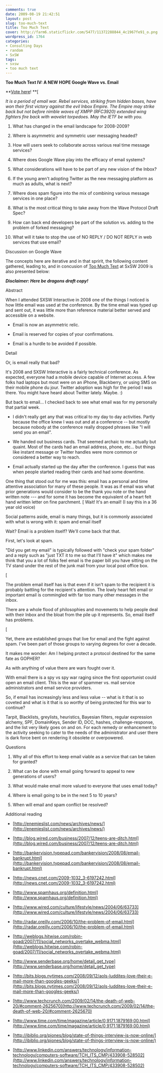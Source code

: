 ```yaml
---
comments: true
date: 2009-08-19 21:42:51
layout: post
slug: too-much-text
title: Too Much Text
cover: http://farm6.staticflickr.com/5477/11372288844_4c1967fe91_o.png
wordpress_id: 1764
categories:
- Consulting Days
- random
- SxSW
tags:
- sxsw
- too much text
---
```


**Too Much Text IV: A NEW HOPE Google Wave vs. Email**

**[Vote here](http://panelpicker.sxsw.com/ideas/view/2269)! **[

_It is a period of email war. Rebel services, striking from hidden bases, have won their first victory against the evil Inbox Empire. The Empire may strike back but not before nimble waves of XMPP (RFC3920) extended wing fighters fire back with wavelet torpedoes. May the IETF be with you._



	
  1. What has changed in the email landscape for 2008-2009?

	
  2. Where is asymmetric and symmetric user messaging headed?

	
  3. How will users seek to collaborate across various real time message services?

	
  4. Where does Google Wave play into the efficacy of email systems?

	
  5. What considerations will have to be part of any new vision of the Inbox?

	
  6. If the young aren't adopting Twitter as the new messaging platform as much as adults, what is next?

	
  7. Where does spam figure into the mix of combining various message services in one place?

	
  8. What is the most critical thing to take away from the Wave Protocol Draft Spec?

	
  9. How can back end developers be part of the solution vs. adding to the problem of forked messaging?

	
  10. What will it take to stop the use of NO REPLY / DO NOT REPLY in web services that use email?




Discussion on Google Wave





The concepts here are iterative and in that spririt, the following content gathered, leading to, and in concusion of [Too Much Text](http://fudge.org/too-much-text-2009/) at SxSW 2009 is also presented below:

**_Disclaimer:  Here be dragons draft copy!_**

Abstract

When I attended SXSW Interactive in 2008 one of the things I noticed is how little email was used at the conference.  By the time email was typed up and sent out, it was little more than reference material better served and accessible on a website.



	
  * Email is now an asymmetric relic.

	
  * Email is reserved for copies of your confirmations.

	
  * Email is a hurdle to be avoided if possible.


Detail

Or, is email really that bad?

It's 2008 and SXSW Interactive is a fairly technical conference.  As expected, everyone had a mobile device capable of Internet access.  A few folks had laptops but most were on an iPhone, Blackberry, or using SMS on their mobile phone du jour.  Twitter adoption was high for the period I was there.  You might have heard about Twitter lately.  Maybe. :)

But back to email... I checked back to see what email was for my personally that partial week.



	
  * I didn't really get any that was critical to my day to day activities.  Partly because the office knew I was out and at a conference -- but mostly because nobody at the conference really dropped phrases like "I will send you an email".

	
  * We handed out business cards.  That seemed archaic to me actually but quaint.  Most of the cards had an email address, phone, etc... but things like instant message or Twitter handles were more common or considered a better way to reach.

	
  * Email actually started up the day after the conference.  I guess that was when people started reading their cards and had some downtime.


One thing that stood out for me was this:  email has a personal and time attentive association for many of these people.  It was as if email was what prior generations would consider to be the thank you note or the hand written note --- and for some it has become the equivalent of a heart felt hand written letter on fine parchment.
[
Wait!  It's an email! (I say this in a 36 year old voice)

Social patterns aside, email is many things, but it is commonly associated with what is wrong with it: spam and email itself

Wait?  Email is a problem itself?  We'll come back that that.

First, let's look at spam.

"Did you get my email" is typically followed with "check your spam folder" and a reply such as "just TXT it to me so that I'll have it" which makes me think that you a lot of folks feel email is the paper bill you have sitting on the TV stand under the rest of the junk mail from your local post office box.

[

The problem email itself has is that even if it isn't spam to the recipient it is probably battling for the recipient's attention.  The lowly heart felt email or important email is commingled with far too many other messages in the inbox.

There are a whole flood of philosophies and movements to help people deal with their Inbox and the bloat from the pile up it represents.  So, email itself has problems.

[

Yet, there are established groups that live for email and the fight against spam.  I've been part of those groups to varying degrees for over a decade.

It makes me wonder: Am I helping protect a protocol destined for the same fate as GOPHER?

As with anything of value there are wars fought over it.

With email there is a spy vs spy war raging since the first opportunist could open an email client. This is the war of spammer vs. mail service administrators and email service providers.

So, if email has increasingly less and less value -- what is it that is so coveted and what is it that is so _worthy_ of being protected for this war to continue?

Tarpit, Blacklists, greylists, heuristics, Bayesian filters, regular expression alchemy, SPF, DomainKeys, Sender ID, DCC, hashes, challenge-response, and the list very likely goes on and on.  For each remedy or enhancement to the activity seeking to cater to the needs of the administrator and user there is dark force bent on rendering it obsolete or overpowered.

Questions



	
  1. Why all of this effort to keep email viable as a service that can be taken for granted?

	
  2. What can be done with email going forward to appeal to new generations of users?

	
  3. What would make email more valued to everyone that uses email today?

	
  4. Where is email going to be in the next 5 to 10 years?

	
  5. When will email and spam conflict be resolved?


Additional reading



	
  * [http://enemieslist.com/news/archives/news/](http://enemieslist.com/news/archives/news/)

	
  * [http://blog.wired.com/business/2007/12/teens-are-ditch.html](http://blog.wired.com/business/2007/12/teens-are-ditch.html)

	
  * [http://bankervision.typepad.com/bankervision/2008/08/email-bankrupt.html](http://bankervision.typepad.com/bankervision/2008/08/email-bankrupt.html)

	
  * [http://news.cnet.com/2009-1032_3-6197242.html](http://news.cnet.com/2009-1032_3-6197242.html)

	
  * [http://www.spamhaus.org/definition.html](http://www.spamhaus.org/definition.html)

	
  * [http://www.wired.com/culture/lifestyle/news/2004/06/63733](http://www.wired.com/culture/lifestyle/news/2004/06/63733)

	
  * [http://radar.oreilly.com/2006/10/the-problem-of-email.html](http://radar.oreilly.com/2006/10/the-problem-of-email.html)

	
  * [http://weblogs.hitwise.com/robin-goad/2007/11/social_networks_overtake_webma.html](http://weblogs.hitwise.com/robin-goad/2007/11/social_networks_overtake_webma.html)

	
  * [http://www.senderbase.org/home/detail_get_type](http://www.senderbase.org/home/detail_get_type)

	
  * [http://bits.blogs.nytimes.com/2008/09/12/aols-luddites-love-their-e-mail-more-than-googles-geeks/](http://bits.blogs.nytimes.com/2008/09/12/aols-luddites-love-their-e-mail-more-than-googles-geeks/)

	
  * [http://www.techcrunch.com/2009/02/14/the-death-of-web-20/#comment-2625670](http://www.techcrunch.com/2009/02/14/the-death-of-web-20/#comment-2625670)

	
  * [http://www.time.com/time/magazine/article/0,9171,1879169,00.html](http://www.time.com/time/magazine/article/0,9171,1879169,00.html)

	
  * [http://ibiblio.org/pjones/blog/state-of-things-interview-is-now-online/](http://ibiblio.org/pjones/blog/state-of-things-interview-is-now-online/)

	
  * [http://www.linkedin.com/answers/technology/information-technology/computers-software/TCH_ITS_CMP/433908-528502](http://www.linkedin.com/answers/technology/information-technology/computers-software/TCH_ITS_CMP/433908-528502)


